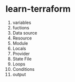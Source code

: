 # learn-terraform

1. variables
2. fuctions
2. Data source 
3. Resource
4. Module
5. Locals
6. Provider
7. State File
8. Loops
9. Conditions
10. output
